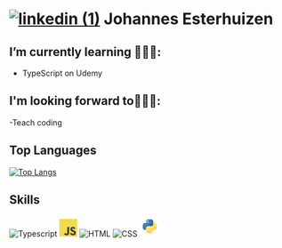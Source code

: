 
# [![linkedin (1)](https://github.com/ThisIsJo11/ThisIsJo11/assets/110723822/0a067f9e-ea07-484b-9930-d649c92a7f1e)](https://www.linkedin.com/in/johannes-esterhuizen-4b8252150) Johannes Esterhuizen
  
## I’m currently learning 👨🏼‍🎓:
- TypeScript on Udemy

## I'm looking forward to👨🏻‍🏫:
-Teach coding

## Top Languages
[![Top Langs](https://github-readme-stats-ekm86oxwf-elzabeels.vercel.app/api/top-langs/?username=ElzabeEls&layout=donut&theme=radical)](https://github.com/ElzabeEls/github-readme-stats)

## Skills
<img height="32" width="32" src="https://cdn.simpleicons.org/typescript/#61DAFB" alt="Typescript"/> <img src="https://raw.githubusercontent.com/github/explore/80688e429a7d4ef2fca1e82350fe8e3517d3494d/topics/javascript/javascript.png" width="32" alt="JavaScript"> <img height="32" width="32" src="https://cdn.simpleicons.org/html5/#E34F26" alt="HTML"/> <img height="32" width="32" src="https://cdn.simpleicons.org/css3/#1572B6" alt="CSS"/> <img src="https://raw.githubusercontent.com/github/explore/80688e429a7d4ef2fca1e82350fe8e3517d3494d/topics/python/python.png" height="37" width="37" alt="Python">
